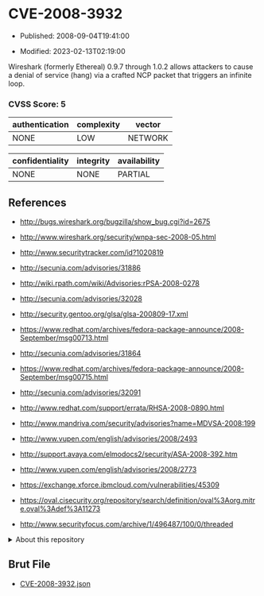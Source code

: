 # CVE-2008-3932

- Published: 2008-09-04T19:41:00

- Modified: 2023-02-13T02:19:00

Wireshark (formerly Ethereal) 0.9.7 through 1.0.2 allows attackers to cause a denial of service (hang) via a crafted NCP packet that triggers an infinite loop.

### CVSS Score: **5**

| authentication | complexity | vector |
| --- | --- | --- |
| NONE | LOW | NETWORK |

| confidentiality | integrity | availability |
| --- | --- | --- |
| NONE | NONE | PARTIAL |

## References

* http://bugs.wireshark.org/bugzilla/show_bug.cgi?id=2675

* http://www.wireshark.org/security/wnpa-sec-2008-05.html

* http://www.securitytracker.com/id?1020819

* http://secunia.com/advisories/31886

* http://wiki.rpath.com/wiki/Advisories:rPSA-2008-0278

* http://secunia.com/advisories/32028

* http://security.gentoo.org/glsa/glsa-200809-17.xml

* https://www.redhat.com/archives/fedora-package-announce/2008-September/msg00713.html

* http://secunia.com/advisories/31864

* https://www.redhat.com/archives/fedora-package-announce/2008-September/msg00715.html

* http://secunia.com/advisories/32091

* http://www.redhat.com/support/errata/RHSA-2008-0890.html

* http://www.mandriva.com/security/advisories?name=MDVSA-2008:199

* http://www.vupen.com/english/advisories/2008/2493

* http://support.avaya.com/elmodocs2/security/ASA-2008-392.htm

* http://www.vupen.com/english/advisories/2008/2773

* https://exchange.xforce.ibmcloud.com/vulnerabilities/45309

* https://oval.cisecurity.org/repository/search/definition/oval%3Aorg.mitre.oval%3Adef%3A11273

* http://www.securityfocus.com/archive/1/496487/100/0/threaded

<details>
<summary>About this repository</summary> 

  This repository is part of the project [Live Hack CVE](https://github.com/Live-Hack-CVE). Main website can be found [www.live-hack.org](https://www.live-hack.org) 
  
  Made by [Sn0wAlice](https://github.com/Sn0wAlice) for the people that care about security and need to have a feed of the latest CVEs. Hope you enjoy it, don't forget to star the repo and follow me on [Twitter](https://twitter.com/Sn0wAlice) and [Github](https://github.com/Sn0wAlice). And that is my [personnal website](https://www.alice-snow.me/)

  - [Home Page](https://github.com/Live-Hack-CVE)
  - [Framework](https://github.com/Live-Hack-CVE/cve-framework)
  - [CVE database](https://github.com/Live-Hack-CVE/full_database)
  - [Changelog](https://github.com/Live-Hack-CVE/Changelog)
</details>

## Brut File

* [CVE-2008-3932.json](https://raw.githubusercontent.com/Live-Hack-CVE/full_database/main/cves/2008/CVE-2008-3932.json)

